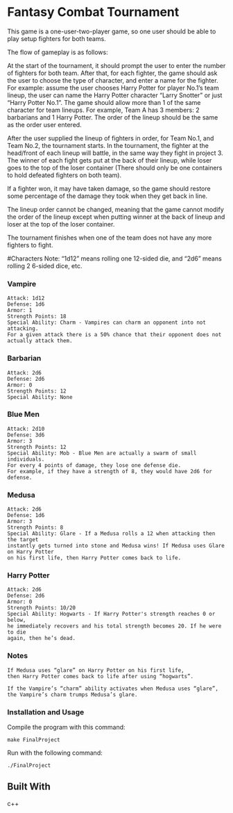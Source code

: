# Fantasy Combat Tournament

This game is a one-user-two-player game, so one user should be able to play setup fighters for both teams. 

The flow of gameplay is as follows:

At the start of the tournament, it should prompt the user to enter the number of fighters for both team. After that, for each fighter, the game should ask the user to choose the type of character, and enter a name for the fighter. For example: assume the user chooses Harry Potter for player No.1’s team lineup, the user can name the Harry Potter character “Larry Snotter” or just “Harry Potter No.1”. The game should allow more than 1 of the same character for team lineups. For example, Team A has 3 members: 2 barbarians and 1 Harry Potter. The order of the lineup should be the same as the order user entered.

After the user supplied the lineup of fighters in order, for Team No.1, and Team No.2, the tournament starts. In the tournament, the fighter at the head/front of each lineup will battle, in the same way they fight in project 3. The winner of each fight gets put at the back of their lineup, while loser goes to the top of the loser container (There should only be one containers to hold defeated fighters on both team).

If a fighter won, it may have taken damage, so the game should restore some percentage of the damage they took when they get back in line.

The lineup order cannot be changed, meaning that the game cannot modify the order of the lineup except when putting winner at the back of lineup and loser at the top of the loser container.

The tournament finishes when one of the team does not have any more fighters to fight. 

#Characters
Note: “1d12” means rolling one 12-sided die, and “2d6” means rolling 2 6-sided dice, etc.

### Vampire
```
Attack: 1d12
Defense: 1d6
Armor: 1
Strength Points: 18
Special Ability: Charm - Vampires can charm an opponent into not attacking. 
For a given attack there is a 50% chance that their opponent does not actually attack them.
```

### Barbarian
```
Attack: 2d6
Defense: 2d6
Armor: 0
Strength Points: 12
Special Ability: None
```

### Blue Men
```
Attack: 2d10
Defense: 3d6
Armor: 3
Strength Points: 12
Special Ability: Mob - Blue Men are actually a swarm of small individuals. 
For every 4 points of damage, they lose one defense die. 
For example, if they have a strength of 8, they would have 2d6 for defense.
```

### Medusa
```
Attack: 2d6
Defense: 1d6
Armor: 3
Strength Points: 8
Special Ability: Glare - If a Medusa rolls a 12 when attacking then the target 
instantly gets turned into stone and Medusa wins! If Medusa uses Glare on Harry Potter 
on his first life, then Harry Potter comes back to life.
```

### Harry Potter
```
Attack: 2d6
Defense: 2d6
Armor: 0
Strength Points: 10/20
Special Ability: Hogwarts - If Harry Potter's strength reaches 0 or below, 
he immediately recovers and his total strength becomes 20. If he were to die 
again, then he’s dead.
```

### Notes
```
If Medusa uses “glare” on Harry Potter on his first life, 
then Harry Potter comes back to life after using “hogwarts”.

If the Vampire’s “charm” ability activates when Medusa uses “glare”, 
the Vampire’s charm trumps Medusa’s glare.
```

### Installation and Usage
Compile the program with this command:
```
make FinalProject
```
Run with the following command:
```unix
./FinalProject
```

## Built With
c++

